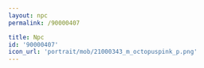 ```yaml
---
layout: npc
permalink: /90000407

title: Npc
id: '90000407'
icon_url: 'portrait/mob/21000343_m_octopuspink_p.png'
---
```

